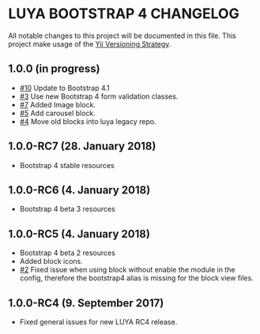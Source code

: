 # LUYA BOOTSTRAP 4 CHANGELOG

All notable changes to this project will be documented in this file. This project make usage of the [Yii Versioning Strategy](https://github.com/yiisoft/yii2/blob/master/docs/internals/versions.md).

## 1.0.0 (in progress)

+ [#10](https://github.com/luyadev/luya-bootstrap4/issues/10) Update to Bootstrap 4.1
+ [#3](https://github.com/luyadev/luya-bootstrap4/issues/3) Use new Bootstrap 4 form validation classes.
+ [#7](https://github.com/luyadev/luya-bootstrap4/issues/7) Added Image block.
+ [#5](https://github.com/luyadev/luya-bootstrap4/issues/5) Add carousel block.
+ [#4](https://github.com/luyadev/luya-bootstrap4/issues/4) Move old blocks into luya legacy repo.

## 1.0.0-RC7 (28. January 2018)

+ Bootstrap 4 stable resources

## 1.0.0-RC6 (4. January 2018)

+ Bootstrap 4 beta 3 resources

## 1.0.0-RC5 (4. January 2018)

+ Bootstrap 4 beta 2 resources
+ Added block icons.
+ [#2](https://github.com/luyadev/luya-bootstrap4/issues/2) Fixed issue when using block without enable the module in the config, therefore the bootstrap4 alias is missing for the block view files.

## 1.0.0-RC4 (9. September 2017)

+ Fixed general issues for new LUYA RC4 release.
